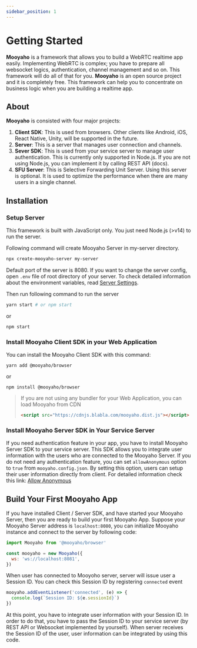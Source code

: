 ```yaml
---
sidebar_position: 1
---
```


# Getting Started

**Mooyaho** is a framework that allows you to build a WebRTC realtime app easily. Implementing WebRTC is complex; you have to prepare all websocket logics, authentication, channel management and so on. This framework will do all of that for you. **Mooyaho** is an open source project and it is completely free. This framework can help you to concentrate on business logic when you are building a realtime app.

## About

**Mooyaho** is consisted with four major projects:

1. **Client SDK**: This is used from browsers. Other clients like Android, iOS, React Native, Unity, will be supported in the future.
2. **Server**: This is a server that manages user connection and channels.
3. **Sever SDK**: This is used from your service server to manage user authentication. This is currently only supported in Node.js. If you are not using Node.js, you can implement it by calling REST API (docs).
4. **SFU Server**: This is Selective Forwarding Unit Server. Using this server is optional. It is used to optimize the performance when there are many users in a single channel.

## Installation

### Setup Server

This framework is built with JavaScript only. You just need Node.js (>v14) to run the server.

Following command will create Mooyaho Server in my-server directory.

```bash
npx create-mooyaho-server my-server
```

Default port of the server is 8080. If you want to change the server config, open `.env` file of root directory of your server. To check detailed information about the environment variables, read [Server Settings](./server-settings.md).

Then run following command to run the server

```bash
yarn start # or npm start
```

or

```bash
npm start
```

### Install Mooyaho Client SDK in your Web Application

You can install the Mooyaho Client SDK with this command:

```
yarn add @mooyaho/browser
```

or

```
npm install @mooyaho/browser
```

> If you are not using any bundler for your Web Application, you can load Mooyaho from CDN
>
> ```html
> <script src="https://cdnjs.blabla.com/mooyaho.dist.js"></script>
> ```

### Install Mooyaho Server SDK in Your Service Server

If you need authentication feature in your app, you have to install Mooyaho Server SDK to your service server. This SDK allows you to integrate user information with the users who are connected to the Mooyaho Server. If you do not need any authentication feature, you can set `allowAnonymous` option to `true` from `mooyaho.config.json`. By setting this option, users can setup their user information directly from client. For detailed information check this link: [Allow Anonymous](./architecture.md)

## Build Your First Mooyaho App

If you have installed Client / Server SDK, and have started your Mooyaho Server, then you are ready to build your first Mooyaho App. Suppose your Mooyaho Server address is `localhost:8080`, you can initialize Mooyaho instance and connect to the server by following code:

```javascript
import Mooyaho from '@mooyaho/browser'

const mooyaho = new Mooyaho({
  ws: 'ws://localhost:8081',
})
```

When user has connected to Mooyoho server, server will issue user a Session ID. You can check this Session ID by registering `connected` event

```javascript
mooyaho.addEventListener('connected', (e) => {
  console.log(`Session ID: ${e.sessionId}`)
})
```

At this point, you have to integrate user information with your Session ID. In order to do that, you have to pass the Session ID to your service server (by REST API or Websocket implemented by yourself). When server receives the Session ID of the user, user information can be integrated by using this code.
